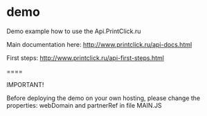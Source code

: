 demo
====

Demo example how to use the Api.PrintClick.ru

Main documentation here: http://www.printclick.ru/api-docs.html

First steps: http://www.printclick.ru/api-first-steps.html

====

IMPORTANT!

Before deploying the demo on your own hosting, please change the properties: webDomain and partnerRef in file MAIN.JS